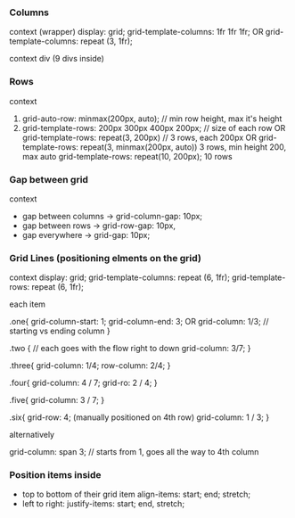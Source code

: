 
### Columns

context (wrapper)
display: grid;
grid-template-columns: 1fr 1fr 1fr; OR
grid-template-columns: repeat (3, 1fr);

context div (9 divs inside)

### Rows

context
1. grid-auto-row: minmax(200px, auto); // min row height, max it's height
2. grid-template-rows: 200px 300px 400px 200px; // size of each row OR
grid-template-rows: repeat(3, 200px) // 3 rows, each 200px OR
grid-template-rows: repeat(3, minmax(200px, auto)) 3 rows, min height 200, max auto
grid-template-rows: repeat(10, 200px); 10 rows

### Gap between grid 

 context
- gap between columns -> grid-column-gap: 10px;
- gap between rows -> grid-row-gap: 10px,
- gap everywhere -> grid-gap: 10px;

### Grid Lines (positioning elments on the grid)

context
display: grid;
grid-template-columns: repeat (6, 1fr);
grid-template-rows: repeat (6, 1fr);

each item

.one{
  grid-column-start: 1;
  grid-column-end: 3; OR
  grid-column: 1/3; // starting vs ending column
}

.two { // each goes with the flow right to down
  grid-column: 3/7;
}

.three{
  grid-column: 1/4;
  row-column: 2/4;
}

.four{
  grid-column: 4 / 7;
  grid-ro: 2 / 4;
}

.five{
  grid-column: 3 / 7;
}

.six{
  grid-row: 4; (manually positioned on 4th row)
  grid-column: 1 / 3;
}

alternatively

grid-column: span 3; // starts from 1, goes all the way to 4th column

### Position items inside
- top to bottom of their grid item
align-items: start; end; stretch;
- left to right:
justify-items: start; end, stretch;

